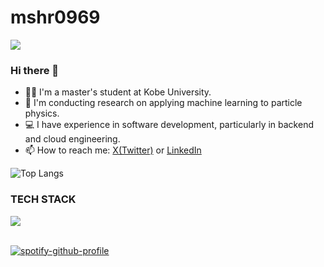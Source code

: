 # mshr0969
![](https://komarev.com/ghpvc/?username=mshr0969&color=blue)
### Hi there 👋

- 👨‍🎓 I'm a master's student at Kobe University.
- 🌱 I'm conducting research on applying machine learning to particle physics.
- 💻 I have experience in software development, particularly in backend and cloud engineering.
- 📫 How to reach me: [X(Twitter)](https://x.com/mshr0969) or [LinkedIn](https://www.linkedin.com/in/masahiro-sasada-252154331/)

![Top Langs](http://github-profile-summary-cards.vercel.app/api/cards/profile-details?username=mshr0969)

### TECH STACK

<img src="https://skillicons.dev/icons?i=go,py,ts,cpp,aws,docker,terraform,mysql,postgres,graphql,pytorch" /> <br /><br />

[![spotify-github-profile](https://spotify-github-profile.kittinanx.com/api/view?uid=312rt6natmyvaj6urhxo5de53kcq&cover_image=true&theme=default&show_offline=false&background_color=000000&interchange=false&bar_color_cover=true)](https://github.com/kittinan/spotify-github-profile)
